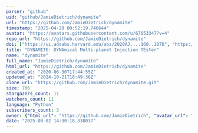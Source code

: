 ```yaml
---
parser: "github"
uid: "github/JamieDietrich/dynamite"
url: "https://github.com/JamieDietrich/dynamite"
timestamp: "2025-04-20 00:52:19.746644"
avatar: "https://avatars.githubusercontent.com/u/67653347?v=4"
repo_url: "https://github.com/JamieDietrich/dynamite"
doi: ["https://ui.adsabs.harvard.edu/abs/2020AJ....160..107D", "https://ui.adsabs.harvard.edu/abs/2025ascl.soft04015D/abstract"]
title: "DYNAMITE: DYNAmical Multi-planet Injection TEster"
name: "dynamite"
full_name: "JamieDietrich/dynamite"
html_url: "https://github.com/JamieDietrich/dynamite"
created_at: "2020-06-30T17:44:55Z"
updated_at: "2024-10-21T18:49:36Z"
clone_url: "https://github.com/JamieDietrich/dynamite.git"
size: 706
stargazers_count: 11
watchers_count: 11
language: "Python"
subscribers_count: 3
owner: {"html_url": "https://github.com/JamieDietrich", "avatar_url": "https://avatars.githubusercontent.com/u/67653347?v=4", "login": "JamieDietrich", "type": "User"}
date: "2025-08-02 14:30:18.338037"
---
```

